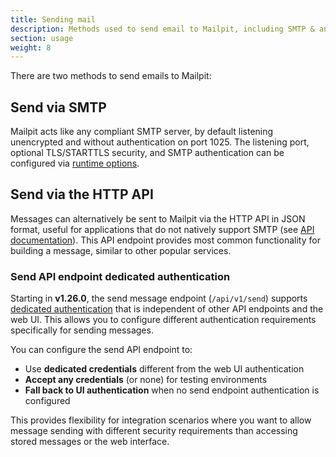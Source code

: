 ```yaml
---
title: Sending mail
description: Methods used to send email to Mailpit, including SMTP & an HTTP API
section: usage
weight: 8
---
```


There are two methods to send emails to Mailpit:

## Send via SMTP

Mailpit acts like any compliant SMTP server, by default listening unencrypted and without authentication on port 1025. The listening port, optional TLS/STARTTLS security, and SMTP authentication can be configured via [runtime options](../../configuration/runtime-options/#smtp-server).

## Send via the HTTP API

Messages can alternatively be sent to Mailpit via the HTTP API in JSON format, useful for applications that do not natively support SMTP (see [API documentation](../../api-v1/view.html#post-/api/v1/send)). This API endpoint provides most common functionality for building a message, similar to other popular services.

### Send API endpoint dedicated authentication

Starting in **v1.26.0**, the send message endpoint (`/api/v1/send`) supports [dedicated authentication](../../configuration/http/#send-api-endpoint-dedicated-authentication) that is independent of other API endpoints and the web UI. This allows you to configure different authentication requirements specifically for sending messages.

You can configure the send API endpoint to:

-   Use **dedicated credentials** different from the web UI authentication
-   **Accept any credentials** (or none) for testing environments
-   **Fall back to UI authentication** when no send endpoint authentication is configured

This provides flexibility for integration scenarios where you want to allow message sending with different security requirements than accessing stored messages or the web interface.

